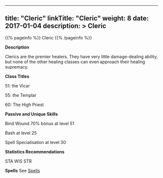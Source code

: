 
---
title: "Cleric"
linkTitle: "Cleric"
weight: 8
date: 2017-01-04
description: >
 Cleric
---

{{% pageinfo %}}
Cleric
{{% /pageinfo %}}

**Description**

Clerics are the premier healers. They have very little damage-dealing ability, but none of the other healing classes can even approach their healing supremacy. 

**Class Titles**

51: the Vicar 

55: the Templar 

60: The High Priest 

**Passive and Unique Skills**

Bind Wound 70% bonus at level 51 

Bash at level 25

Spell Specialisation at level 30 

**Statistics Recommendations**

STA WIS STR

**Spells**
See [Spells](../../spells)   

